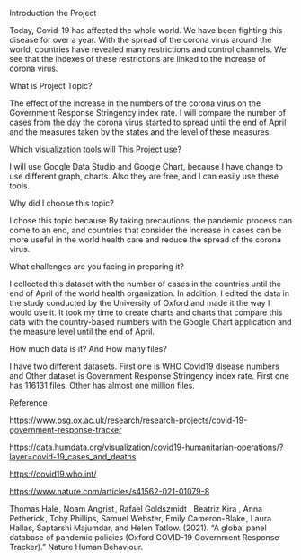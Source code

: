 
Introduction the Project

Today, Covid-19 has affected the whole world. We have been fighting this disease for over a year. With the spread of the corona virus around the world, countries have revealed many restrictions and control channels. We see that the indexes of these restrictions are linked to the increase of corona virus.

What is Project Topic?

The effect of the increase in the numbers of the corona virus on the Government Response Stringency index rate. I will compare the number of cases from the day the corona virus started to spread until the end of April and the measures taken by the states and the level of these measures.

Which visualization tools will This Project use?

I will use Google Data Studio and Google Chart, because I have change to use different graph, charts. Also they are free, and I can easily use these tools.

Why did I choose this topic?

I chose this topic because By taking precautions, the pandemic process can come to an end, and countries that consider the increase in cases can be more useful in the world health care and reduce the spread of the corona virus.

What challenges are you facing in preparing it?

I collected this dataset with the number of cases in the countries until the end of April of the world health organization. In addition, I edited the data in the study conducted by the University of Oxford and made it the way I would use it. It took my time to create charts and charts that compare this data with the country-based numbers with the Google Chart application and the measure level until the end of April.

How much data is it? And How many files?

I have two different datasets. First one is WHO Covid19 disease numbers and Other dataset is Government Response Stringency index rate. First one has 116131 files. Other has almost one million  files.

Reference

https://www.bsg.ox.ac.uk/research/research-projects/covid-19-government-response-tracker

https://data.humdata.org/visualization/covid19-humanitarian-operations/?layer=covid-19_cases_and_deaths

https://covid19.who.int/

https://www.nature.com/articles/s41562-021-01079-8

Thomas Hale , Noam Angrist , Rafael Goldszmidt , Beatriz Kira , Anna Petherick , Toby Phillips, Samuel Webster, Emily Cameron-Blake , Laura Hallas, Saptarshi Majumdar, and Helen Tatlow. (2021). “A global panel database of pandemic policies (Oxford COVID-19 Government Response Tracker).” Nature Human Behaviour.


